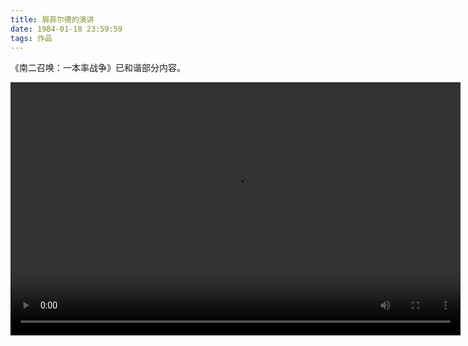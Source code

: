 ```yaml
---
title: 屑菲尔德的演讲
date: 1984-01-18 23:59:59
tags: 作品
---
```

《南二召唤：一本率战争》已和谐部分内容。
<!-- pagebreak -->
<video width="720" height="405" controls>
<source src="/sheffield/movie.mp4">
</video>
